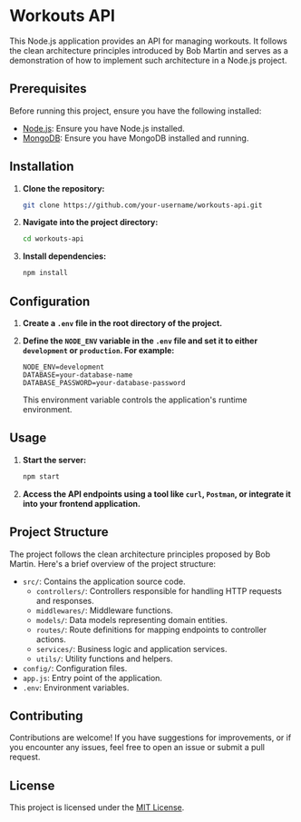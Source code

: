 # Workouts API

This Node.js application provides an API for managing workouts. It follows the clean architecture principles introduced by Bob Martin and serves as a demonstration of how to implement such architecture in a Node.js project.

## Prerequisites

Before running this project, ensure you have the following installed:

- [Node.js](https://nodejs.org/en/): Ensure you have Node.js installed.
- [MongoDB](https://www.mongodb.com/): Ensure you have MongoDB installed and running.

## Installation

1. **Clone the repository:**

   ```bash
   git clone https://github.com/your-username/workouts-api.git
   ```

2. **Navigate into the project directory:**

   ```bash
   cd workouts-api
   ```

3. **Install dependencies:**

   ```bash
   npm install
   ```

## Configuration

1. **Create a `.env` file in the root directory of the project.**

2. **Define the `NODE_ENV` variable in the `.env` file and set it to either `development` or `production`. For example:**

   ```
   NODE_ENV=development
   DATABASE=your-database-name
   DATABASE_PASSWORD=your-database-password
   ```

   This environment variable controls the application's runtime environment.

## Usage

1. **Start the server:**

   ```bash
   npm start
   ```

2. **Access the API endpoints using a tool like `curl`, `Postman`, or integrate it into your frontend application.**

## Project Structure

The project follows the clean architecture principles proposed by Bob Martin. Here's a brief overview of the project structure:

- `src/`: Contains the application source code.
  - `controllers/`: Controllers responsible for handling HTTP requests and responses.
  - `middlewares/`: Middleware functions.
  - `models/`: Data models representing domain entities.
  - `routes/`: Route definitions for mapping endpoints to controller actions.
  - `services/`: Business logic and application services.
  - `utils/`: Utility functions and helpers.
- `config/`: Configuration files.
- `app.js`: Entry point of the application.
- `.env`: Environment variables.

## Contributing

Contributions are welcome! If you have suggestions for improvements, or if you encounter any issues, feel free to open an issue or submit a pull request.

## License

This project is licensed under the [MIT License](LICENSE).
